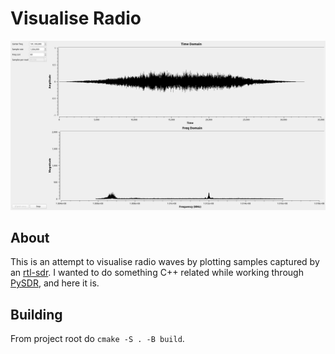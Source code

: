 # Visualise Radio

![Example image](./.ex.png "The app running")

## About

This is an attempt to visualise radio waves by plotting samples captured by an [rtl-sdr](https://www.rtl-sdr.com/). I wanted to do something C++ related while working through [PySDR](https://pysdr.org/), and here it is.

## Building

From project root do `cmake -S . -B build`.
